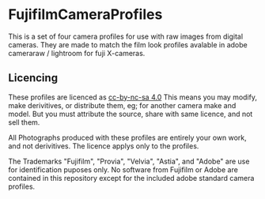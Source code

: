 # FujifilmCameraProfiles

This is a set of four camera profiles for use with raw images from digital cameras. They are made to match the film look profiles avalable in adobe cameraraw / lightroom for fuji X-cameras.

## Licencing

These profiles are licenced as [cc-by-nc-sa 4.0](https://creativecommons.org/licenses/by-nc-sa/4.0/)
This means you may modify, make derivitives, or distribute them, eg; for another camera make and model. But you must attribute the source, share with same licence, and not sell them.

All Photographs produced with these profiles are entirely your own work, and not derivitives. The licence applys only to the profiles.

The Trademarks "Fujifilm", "Provia", "Velvia", "Astia", and "Adobe" are use for identification puposes only. No software from Fujifilm or Adobe are contained in this repository except for the included adobe standard camera profiles.

